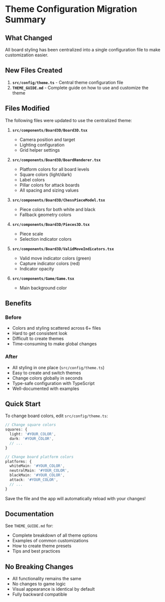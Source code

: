 # Theme Configuration Migration Summary

## What Changed

All board styling has been centralized into a single configuration file to make customization easier.

## New Files Created

1. **`src/config/theme.ts`** - Central theme configuration file
2. **`THEME_GUIDE.md`** - Complete guide on how to use and customize the theme

## Files Modified

The following files were updated to use the centralized theme:

1. **`src/components/Board3D/Board3D.tsx`**
   - Camera position and target
   - Lighting configuration
   - Grid helper settings

2. **`src/components/Board3D/BoardRenderer.tsx`**
   - Platform colors for all board levels
   - Square colors (light/dark)
   - Label colors
   - Pillar colors for attack boards
   - All spacing and sizing values

3. **`src/components/Board3D/ChessPieceModel.tsx`**
   - Piece colors for both white and black
   - Fallback geometry colors

4. **`src/components/Board3D/Pieces3D.tsx`**
   - Piece scale
   - Selection indicator colors

5. **`src/components/Board3D/ValidMoveIndicators.tsx`**
   - Valid move indicator colors (green)
   - Capture indicator colors (red)
   - Indicator opacity

6. **`src/components/Game/Game.tsx`**
   - Main background color

## Benefits

### Before
- Colors and styling scattered across 6+ files
- Hard to get consistent look
- Difficult to create themes
- Time-consuming to make global changes

### After
- All styling in one place (`src/config/theme.ts`)
- Easy to create and switch themes
- Change colors globally in seconds
- Type-safe configuration with TypeScript
- Well-documented with examples

## Quick Start

To change board colors, edit `src/config/theme.ts`:

```typescript
// Change square colors
squares: {
  light: '#YOUR_COLOR',
  dark: '#YOUR_COLOR',
  // ...
}

// Change board platform colors
platforms: {
  whiteMain: '#YOUR_COLOR',
  neutralMain: '#YOUR_COLOR',
  blackMain: '#YOUR_COLOR',
  attack: '#YOUR_COLOR',
  // ...
}
```

Save the file and the app will automatically reload with your changes!

## Documentation

See `THEME_GUIDE.md` for:
- Complete breakdown of all theme options
- Examples of common customizations
- How to create theme presets
- Tips and best practices

## No Breaking Changes

- All functionality remains the same
- No changes to game logic
- Visual appearance is identical by default
- Fully backward compatible


